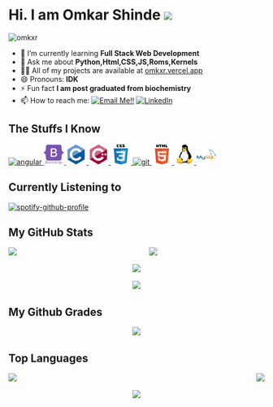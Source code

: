 # Hi. I am Omkar Shinde <img src="https://raw.githubusercontent.com/MartinHeinz/MartinHeinz/master/wave.gif" width="30px">
<p align="left"> <img src="https://komarev.com/ghpvc/?username=omkxr&label=Profile%20views&color=0e75b6&style=flat" alt="omkxr" /> </p>

- 🌱 I’m currently learning **Full Stack Web Development**
- 💬 Ask me about **Python,Html,CSS,JS,Roms,Kernels**
- 👨‍💻 All of my projects are available at [omkxr.vercel.app](omkxr.vercel.app)
- 😄 Pronouns: **IDK**
-  ⚡ Fun fact **I am post graduated from biochemistry**
- 📫 How to reach me: <a href="mailto:omkar.xd@gmail.com">![Email Me!!](https://img.shields.io/badge/Gmail-D14836?style=for-the-badge&logo=gmail&logoColor=white)</a> <a href="https://www.linkedin.com/in/omkar-shinde-65b2851b4/">![LinkedIn](https://img.shields.io/badge/LinkedIn-0077B5?style=for-the-badge&logo=linkedin&logoColor=white)</a>

## The Stuffs I Know

<p align="left"> <a href="https://angular.io" target="_blank" rel="noreferrer"> <img src="https://angular.io/assets/images/logos/angular/angular.svg" alt="angular" width="40" height="40"/> </a> <a href="https://getbootstrap.com" target="_blank" rel="noreferrer"> <img src="https://raw.githubusercontent.com/devicons/devicon/master/icons/bootstrap/bootstrap-plain-wordmark.svg" alt="bootstrap" width="40" height="40"/> </a> <a href="https://www.cprogramming.com/" target="_blank" rel="noreferrer"> <img src="https://raw.githubusercontent.com/devicons/devicon/master/icons/c/c-original.svg" alt="c" width="40" height="40"/> </a> <a href="https://www.w3schools.com/cpp/" target="_blank" rel="noreferrer"> <img src="https://raw.githubusercontent.com/devicons/devicon/master/icons/cplusplus/cplusplus-original.svg" alt="cplusplus" width="40" height="40"/> </a> <a href="https://www.w3schools.com/css/" target="_blank" rel="noreferrer"> <img src="https://raw.githubusercontent.com/devicons/devicon/master/icons/css3/css3-original-wordmark.svg" alt="css3" width="40" height="40"/> </a> <a href="https://git-scm.com/" target="_blank" rel="noreferrer"> <img src="https://www.vectorlogo.zone/logos/git-scm/git-scm-icon.svg" alt="git" width="40" height="40"/> </a> <a href="https://www.w3.org/html/" target="_blank" rel="noreferrer"> <img src="https://raw.githubusercontent.com/devicons/devicon/master/icons/html5/html5-original-wordmark.svg" alt="html5" width="40" height="40"/> </a> <a href="https://www.linux.org/" target="_blank" rel="noreferrer"> <img src="https://raw.githubusercontent.com/devicons/devicon/master/icons/linux/linux-original.svg" alt="linux" width="40" height="40"/> </a> <a href="https://www.mysql.com/" target="_blank" rel="noreferrer"> <img src="https://raw.githubusercontent.com/devicons/devicon/master/icons/mysql/mysql-original-wordmark.svg" alt="mysql" width="40" height="40"/> </a> </p>

## Currently Listening to

[![spotify-github-profile](https://spotify-github-profile.vercel.app/api/view?uid=vi5j7zvqfdw25gu3sgjyss1o2&cover_image=true&theme=novatorem&bar_color=53b14f&bar_color_cover=true)](https://spotify-github-profile.vercel.app/api/view?uid=vi5j7zvqfdw25gu3sgjyss1o2&redirect=true)

## My GitHub Stats

<img src="https://github-readme-stats.vercel.app/api?username=omkxr&count_private=true&show_icons=true&theme=material-palenight" width="45%" align="right"/>
<img src="https://github-readme-streak-stats.herokuapp.com/?user=omkxr&theme=dark" width="45%"/>
 
<p align="center">
<img src="https://activity-graph.herokuapp.com/graph?username=omkxr&theme=react-dark"/>
</p> 

<p align="center">
<img src="https://github-profile-summary-cards.vercel.app/api/cards/profile-details?username=omkxr&theme=monokai"/>
</p> 

## My Github Grades
<p align="center">
<img src="https://github-profile-trophy.vercel.app/?username=omkxr&column=8&theme=monokai"/>
</p>

## Top Languages

<img src="https://github-profile-summary-cards.vercel.app/api/cards/repos-per-language?username=omkxr&theme=monokai" align="right"/>
<img src="https://github-profile-summary-cards.vercel.app/api/cards/stats?username=omkxr&theme=monokai"/>

<p align="center">
<img src="https://github-readme-stats.vercel.app/api/top-langs/?username=omkxr&layout=compact&theme=material-palenight"/>
</p>
